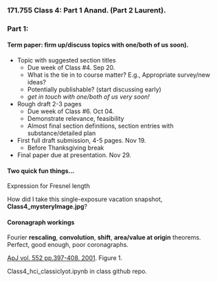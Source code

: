 ### 171.755 Class 4: Part 1 Anand. (Part 2 Laurent).


### Part 1:

####  Term paper:  firm up/discuss topics with one/both of us soon). 

+ Topic with suggested section titles
    - Due week of Class #4.  Sep 20.  
	- What is the tie in to course matter? E.g., Appropriate survey/new ideas?
	- Potentially publishable? (start discussing early)
	- *get in touch with one/both of us very soon!*
+ Rough draft 2-3 pages
    - Due week of Class #6.  Oct 04.    
	- Demonstrate relevance, feasibility
	- Almost final section definitions, section entries with substance/detailed plan
+ First full draft submission, 4-5 pages.  Nov 19.  
	- Before Thanksgiving break
+ Final paper due at presentation.  Nov 29.  


####  Two quick fun things...
Expression for Fresnel length

How did I take this single-exposure vacation snapshot, **Class4_mysteryImage.jpg**?

#### Coronagraph workings
Fourier **rescaling**, **convolution**, **shift**, **area/value at origin**  theorems.  Perfect, good enough, poor coronagraphs.

[ApJ vol.  552 pp.397-408,
   2001](https://ui.adsabs.harvard.edu/#abs/2001ApJ...552..397S/abstract). Figure 1.
   
   Class4\_hci_classiclyot.ipynb in class github repo.
